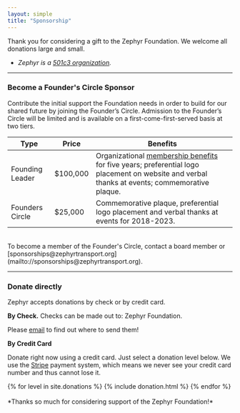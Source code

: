 ```yaml
---
layout: simple
title: "Sponsorship"
---
```


Thank you for considering a gift to the Zephyr Foundation.  We welcome all donations large and small.

* *Zephyr is a [501c3 organization](/501c3).*

---

### Become a Founder's Circle Sponsor
Contribute the initial support the Foundation needs in order to build for our shared future by joining the Founder’s Circle.  Admission to the Founder’s Circle will be limited and is available on a first-come-first-served basis at two tiers.

**Type** | **Price** | **Benefits**
--- | --- | ---
Founding Leader | $100,000 | Organizational [membership benefits](/membership) for five years; preferential logo placement on website and verbal thanks at events; commemorative plaque.
Founders Circle | $25,000 | Commemorative plaque, preferential logo placement and verbal thanks at events for 2018-2023.

<br/>
To become a member of the Founder's Circle, contact a board member or [sponsorships@zephyrtransport.org](mailto://sponsorships@zephyrtransport.org).

---

### Donate directly

Zephyr accepts donations by check or by credit card.

**By Check.** Checks can be made out to:
Zephyr Foundation.

Please [email](mailto://info@zephyrtransport.org) to find out where to send them!

**By Credit Card**

Donate right now using a credit card. Just select a donation level below. We use the [Stripe](https://stripe.com) payment system, which means we never see your credit card number and thus cannot lose it.

<div class="striperow">
  {% for level in site.donations %}
    {% include donation.html %}
  {% endfor %}
</div>

<br/>
*Thanks so much for considering support of the Zephyr Foundation!*

<br/>
<br/>
<br/>
<br/>
<br/>

<!-- wake up. heroku server! -->
<img src="{{site.post_url}}wakeup" style="display:none">

